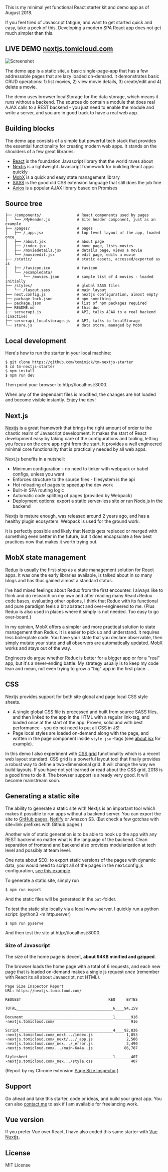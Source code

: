 
This is my minimal yet functional React starter kit and demo app as of
August 2018.

If you feel tired of Javascript fatigue, and want to get started quick and
easy, take a peek of this.  Developing a modern SPA React app does not get
much simpler than this.


LIVE DEMO [nextjs.tomicloud.com](https://nextjs.tomicloud.com)
-------------------------------------------------

![Screenshot](docs/screenshot.png)

The demo app is a static site, a basic single-page-app that has a few
addressable pages that are lazy loaded on-demand. It demonstrates basic CRUD
operations: 1) list movies, 2) view movie details, 3) create/edit and 4)
delete a movie.

The demo uses browser localStorage for the data storage, which means it runs
without a backend.  The sources do contain a module that does real AJAX calls
to a REST backend - you just need to enable the module and write a server,
and you are in good track to have a real web app.


Building blocks
---------------

The demo app consists of a simple but powerful tech stack that provides the
essential functionality for creating modern web apps. It stands on the
shoulders of a few great libraries:

* [React](https://reactjs.org/) is the foundation Javascript library that the
  world raves about
* [Nextjs](https://nextjs.org/) is a lightweight Javascript framework for
  building React apps quickly
* [MobX](https://mobx.js.org/) is a quick and easy state management library
* [SASS](https://sass-lang.com/) is the good old CSS extension language that
  still does the job fine
* [Axios](https://github.com/axios/axios) is a popular AJAX library based on
  Promises

Source tree
-----------

```
├── /components/                # React components used by pages
│   └── /MyHeader.js            # Site header component, just as an example
├── /pages/                     # pages
│   ├── /_app.jsx               # top level layout of the app, loaded once
│   ├── /about.jsx              # about page
│   ├── /index.jsx              # home page, lists movies
│   ├── /moviedetails.jsx       # details page, views a movie
│   └── /movieedit.jsx          # edit page, edits a movie
├── /static/                    # static assets, accessed/exported as is
│   ├── /favicon.ico            # favicon
│   └── /exampledata/
│       └── /movies.json        # sample list of 4 movies - loaded initially
├── /styles/                    # global SASS files
│   └── /layout.sass            # main layout
├── next.config.js              # nextjs configuration, almost empty
├── package-lock.json           # npm something
├── package.json                # list of npm packages required
├── README.md                   # this doc
├── serverapi.js                # API, talks AJAX to a real backend (inactive)
├── serverapi_localstorage.js   # API, talks to localStorage
└── store.js                    # data store, managed by MobX
```

Local development
-----------------

Here's how to run the starter in your local machine:

```shell
$ git clone https://github.com/tomimick/tm-nextjs-starter
$ cd tm-nextjs-starter
$ npm install
$ npm run dev
```

Then point your browser to http://localhost:3000.

When any of the dependant files is modified, the changes are hot loaded and
become visible instantly. Enjoy the dev!


Next.js
-------

[Nextjs](https://nextjs.org/) is a great framework that brings the right
amount of order to the chaotic realm of Javascript development. It makes the
start of React development easy by taking care of the configurations and
tooling, letting you focus on the core app right from the start. It provides a
well engineered minimal core functionality that is practically needed by all
web apps.

Next.js benefits in a nutshell:

* Minimum configuration - no need to tinker with webpack or babel configs,
  unless you want
* Enforces structure to the source files - filesystem is the api
* Hot reloading of pages to speedup the dev work
* Built-in SPA routing logic
* Automatic code splitting of pages (provided by Webpack)
* Deployment options: export a static server-less site or run Node.js in the
  backend

Nextjs is mature enough, was released around 2 years ago, and has a healthy
plugin ecosystem. Webpack is used for the ground work.

It is perfectly possible and likely that Nextjs gets replaced or merged with
something even better in the future, but it does encapsulate a few best
practices now that makes it worth trying out.


MobX state management
---------------------

[Redux](https://redux.js.org/) is usually the first-stop as a state management
solution for React apps. It was one the early libraries available, is talked
about in so many blogs and has thus gained almost a standard status.

I've had mixed feelings about Redux from the first encounter. I always like to
think and do research on my own and after reading many React+Redux code bases,
evaluating other options, I think that Redux with its functional and pure
paradigm feels a bit abstract and over-engineered to me.  (Plus Redux is
also used in places where it simply is not needed. Too easy to go over-board.)

In my opinion, MobX offers a simpler and more practical solution to state
management than Redux. It is easier to pick up and understand. It requires
less boilerplate code. You have your state that you declare observable, then
simply mutate your state and all observers are automatically updated. MobX
works and stays out of the way.

Engineers do argue whether Redux is better for a bigger app or for a "real"
app, but it's a never-ending battle. My strategy usually is to keep my code
lean and mean, not even trying to grow a "big" app in the first place...


CSS
---

Nextjs provides support for both site global and page local CSS style sheets.

* A single global CSS file is processed and built from source SASS files, and
  then linked to the app in the HTML with a regular link-tag, and loaded once
  at the start of the app. Proven, solid and with best performance - you do
  not need to put all CSS in JS!
* Page local styles are loaded on-demand along with the page, and written in
  the page component inside ```style jsx``` -tags (see
  [about.jsx](pages/about.jsx) for example).

In this demo I also experiment with [CSS grid](https://learncssgrid.com/)
functionality which is a recent web layout standard. CSS grid is a powerful
layout tool that finally provides a robust way to define a two-dimensional
grid. It will change the way we build layouts. If you have not yet learned or
read about the CSS grid, 2018 is a good time to do it. The browser support is
already very good. It will become mainstream soon.


Generating a static site
------------------------

The ability to generate a static site with Nextjs is an important tool which
makes it possible to run apps without a backend server. You can export the
site to [GitHub pages](https://pages.github.com/),
[Netlify](http://netlify.com) or Amazon S3. (But check a few gotchas with
site+link prefixes with Github pages.)

Another win of static generation is to be able to hook up the app with any
REST backend no matter what is the language of the backend. Clean separation of
frontend and backend also provides modularization at tech level and possibly
at team level.

One note about SEO: to export static versions of the pages with dynamic data,
you would need to script all of the pages in the next.config.js configuration,
[see this example](https://github.com/zeit/next.js/tree/canary/examples/with-static-export).

To generate a static site, simply run

```shell
$ npm run export
```

And the static files will be generated in the ```out```-folder.

To test the static site locally via a local www-server, I quickly run a
python script: (python3 -m http.server)

```shell
$ npm run pyserve
```

And then test the site at http://localhost:8000.

### Size of Javascript

The size of the home page is decent, **about 94KB minified and gzipped**.

The browser loads the home page with a total of 6 requests, and each new page
that is loaded on-demand makes a single js request *once* (remember with React
its all about Javascript, not HTML).

```shell
Page Size Inspector Report
URL: https://nextjs.tomicloud.com/

REQUEST                                       REQ     BYTES

TOTAL___________________________________________6____94,159

Document________________________________________1_______916
-nextjs.tomicloud.com/                                  916

Script__________________________________________4____92,836
-nextjs.tomicloud.com/_next.../index.js               1,053
-nextjs.tomicloud.com/_next/.../_app.js               2,506
-nextjs.tomicloud.com/_nex.../_error.js               2,490
-nextjs.tomicloud.com/.../main-6a4a..js              86,787

Stylesheet______________________________________1_______407
-nextjs.tomicloud.com/_nex.../style.css                 407
```

(Report by my Chrome extension [Page Size Inspector](https://chrome.google.com/webstore/detail/oepnndnpjiahgkljgbohnnccmokgcoln).)

Support
-------

Go ahead and take this starter, code or ideas, and build your great app.  You
can also [contact me](mailto:atomi@iki.fi) to ask if I am available for
freelancing work.

Vue version
-----------

If you prefer Vue over React, I have also coded this same starter with [Vue Nuxtjs](https://github.com/tomimick/tm-nuxtjs-starter).

License
-------
MIT License

